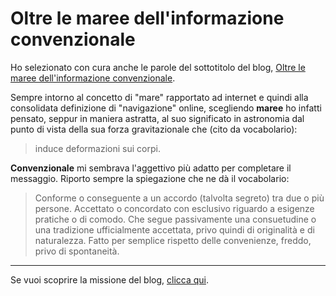 # Oltre le maree dell'informazione convenzionale

Ho selezionato con cura anche le parole del sottotitolo del blog, <u>Oltre le maree dell'informazione convenzionale</u>.

Sempre intorno al concetto di "mare" rapportato ad internet e quindi alla consolidata definizione di "navigazione" online, scegliendo **maree** ho infatti pensato, seppur in maniera astratta, al suo significato in astronomia dal punto di vista della sua forza gravitazionale che (cito da vocabolario):

> induce deformazioni sui corpi.

**Convenzionale** mi sembrava l'aggettivo più adatto per completare il messaggio. Riporto sempre la spiegazione che ne dà il vocabolario: 

> Conforme o conseguente a un accordo (talvolta segreto) tra due o più persone. Accettato o concordato con esclusivo riguardo a esigenze pratiche o di comodo. Che segue passivamente una consuetudine o una tradizione ufficialmente accettata, privo quindi di originalità e di naturalezza. Fatto per semplice rispetto delle convenienze, freddo, privo di spontaneità.

---

Se vuoi scoprire la missione del blog, [clicca qui](/pages/onda-libera.html).
